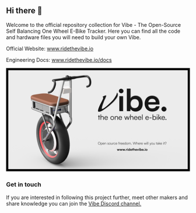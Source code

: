## Hi there 👋

Welcome to the official repository collection for Vibe - The Open-Source Self Balancing One Wheel E-Bike Tracker. Here you can find all the code and hardware files you will need to build your own Vibe.

Official Website: www.ridethevibe.io

Engineering Docs: www.ridethevibe.io/docs


![poster](https://github.com/RideTheVibe/.github/blob/main/assets/vibe-horizontal-poster-blackBorder.png)


### Get in touch
If you are interested in following this project further, meet other makers and share knowledge you can join the [Vibe Discord channel.](https://discord.gg/63dxeuhfvk)
